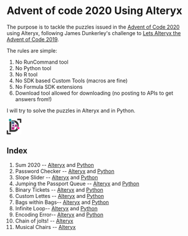 # Advent of code 2020 Using Alteryx

The purpose is to tackle the puzzles issued in the [Advent of Code 2020](https://adventofcode.com/2020/) using Alteryx, following James Dunkerley's challenge to [Lets Alteryx the Advent of Code 2019](https://jdunkerley.co.uk/2019/11/29/lets-alteryx-the-advent-of-code-2019/amp/). 


The rules are simple:
1. No RunCommand tool
1. No Python tool
1. No R tool
1. No SDK based Custom Tools (macros are fine)
1. No Formula SDK extensions
1. Download tool allowed for downloading (no posting to APIs to get answers from!)

I will try to solve the puzzles in Alteryx and in Python.

![Datarsys logo](/Art/logo.png "Solutions by me") 

## Index

1. Sum 2020 -- [Alteryx](Code/Alteryx/Day_01) and [Python](Code/Python/Day_01/Day_01.ipynb)  
1. Password Checker -- [Alteryx](Code/Alteryx/Day_02) and [Python](Code/Python/Day_02/Day_02.ipynb)  
1. Slope Slider -- [Alteryx](Code/Alteryx/Day_03) and [Python](Code/Python/Day_03/Day_03.ipynb)  
1. Jumping the Passport Queue -- [Alteryx](Code/Alteryx/Day_04) and [Python](Code/Python/Day_04/Day_04.ipynb)  
1. Binary Tickets -- [Alteryx](Code/Alteryx/Day_05) and [Python](Code/Python/Day_05/Day_05.ipynb)  
1. Custom Lettes -- [Alteryx](Code/Alteryx/Day_06) and [Python](Code/Python/Day_06/Day_06.ipynb)  
1. Bags within Bags-- [Alteryx](Code/Alteryx/Day_07) and [Python](Code/Python/Day_07/Day_07.ipynb)  
1. Infinite Loop-- [Alteryx](Code/Alteryx/Day_08) and [Python](Code/Python/Day_08/Day_08.ipynb)  
1. Encoding Error-- [Alteryx](Code/Alteryx/Day_09) and [Python](Code/Python/Day_09/Day_09.ipynb)  
1. Chain of jolts! -- [Alteryx](Code/Alteryx/Day_10)  
1. Musical Chairs -- [Alteryx](Code/Alteryx/Day_11)  
